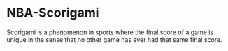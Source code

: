 # NBA-Scorigami

Scorigami is a phenomenon in sports where the final score of a game is unique in the sense that no other game has ever had that same final score. 
